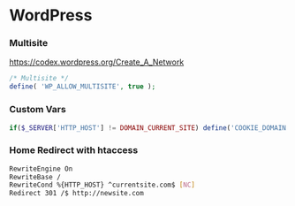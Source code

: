 # WordPress

### Multisite
https://codex.wordpress.org/Create_A_Network
```php
/* Multisite */
define( 'WP_ALLOW_MULTISITE', true );
```

### Custom Vars
```php
if($_SERVER['HTTP_HOST'] != DOMAIN_CURRENT_SITE) define('COOKIE_DOMAIN', false);
```

### Home Redirect with htaccess
```sh
RewriteEngine On
RewriteBase /
RewriteCond %{HTTP_HOST} ^currentsite.com$ [NC]
Redirect 301 /$ http://newsite.com
```
